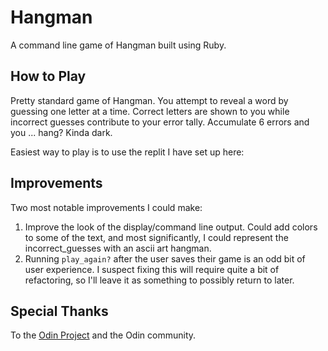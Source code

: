 # Hangman

A command line game of Hangman built using Ruby.

## How to Play

Pretty standard game of Hangman. You attempt to reveal a word by guessing one letter at a time. Correct letters are shown to you while incorrect guesses contribute to your error tally. Accumulate 6 errors and you ... hang? Kinda dark.

Easiest way to play is to use the replit I have set up here: <!--FIXME: Add replit-->

## Improvements

Two most notable improvements I could make:
1. Improve the look of the display/command line output. Could add colors to some of the text, and most significantly, I could represent the incorrect_guesses with an ascii art hangman.
2. Running `play_again?` after the user saves their game is an odd bit of user experience. I suspect fixing this will require quite a bit of refactoring, so I'll leave it as something to possibly return to later.

## Special Thanks

To the [Odin Project](https://theodinproject.com) and the Odin community.